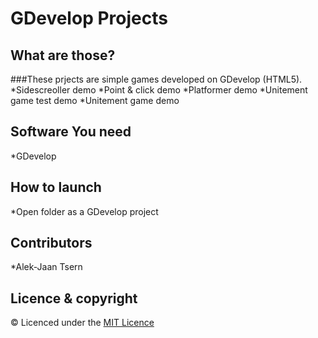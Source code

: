 # GDevelop Projects
## What are those?
###These prjects are simple games developed on GDevelop (HTML5).
*Sidescreoller demo
*Point & click demo
*Platformer demo
*Unitement game test demo
*Unitement game demo
## Software You need
*GDevelop
## How to launch
*Open folder as a GDevelop project
## Contributors
*Alek-Jaan Tsern
## Licence & copyright
© Licenced under the [MIT Licence](LICENCE)
